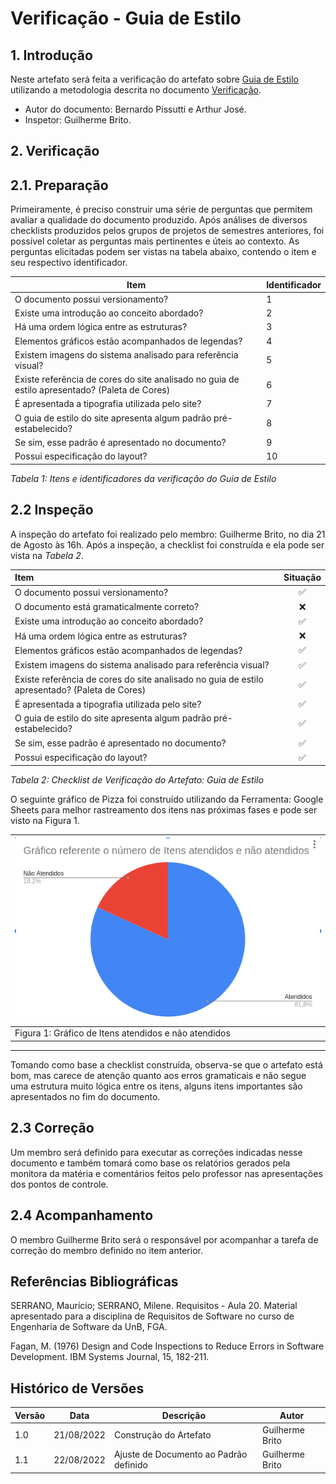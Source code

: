 # Verificação - Guia de Estilo

## 1. Introdução

Neste artefato será feita a verificação do artefato
sobre [Guia de Estilo](/analise_de_requisitos/guia_de_estilo.md) utilizando a metodologia descrita no documento
[Verificação](../verif_principal.md).

- Autor do documento: Bernardo Pissutti e Arthur José.
- Inspetor: Guilherme Brito.

## 2. Verificação

## 2.1. Preparação

Primeiramente, é preciso construir uma série de perguntas que permitem avaliar a qualidade do documento produzido.
Após análises de diversos checklists produzidos pelos grupos de projetos de semestres anteriores, foi possível coletar
as perguntas mais pertinentes e úteis ao contexto. As perguntas elicitadas podem ser vistas na tabela abaixo, contendo o
item e seu respectivo identificador.

| Item                                                                                          | Identificador |
|-----------------------------------------------------------------------------------------------|---------------|
| O documento possui versionamento?                                                             | 1             |
| Existe uma introdução ao conceito abordado?                                                   | 2             |
| Há uma ordem lógica entre as estruturas?                                                      | 3             |
| Elementos gráficos estão acompanhados de legendas?                                            | 4             |
| Existem imagens do sistema analisado para referência visual?                                  | 5             |
| Existe referência de cores do site analisado no guia de estilo apresentado? (Paleta de Cores) | 6             |
| É apresentada a tipografia utilizada pelo site?                                               | 7             |
| O guia de estilo do site apresenta algum padrão pré-estabelecido?                             | 8             |
| Se sim, esse padrão é apresentado no documento?                                               | 9             |
| Possui especificação do layout?                                                               | 10            |

_Tabela 1: Itens e identificadores da verificação do Guia de Estilo_

## 2.2 Inspeção

A inspeção do artefato foi realizado pelo membro: Guilherme Brito, no dia 21 de Agosto às 16h. Após a inspeção, a
checklist foi construída e ela pode ser vista na _Tabela 2_.

| Item                                                                                          | Situação |
|:----------------------------------------------------------------------------------------------|:--------:|
| O documento possui versionamento?                                                             |     ✅     |
| O documento está gramaticalmente correto?                                                     |     ❌     |
| Existe uma introdução ao conceito abordado?                                                   |      ✅    |
| Há uma ordem lógica entre as estruturas?                                                      |      ❌    |
| Elementos gráficos estão acompanhados de legendas?                                            |     ✅     |
| Existem imagens do sistema analisado para referência visual?                                  |      ✅    |
| Existe referência de cores do site analisado no guia de estilo apresentado? (Paleta de Cores) |     ✅     |
| É apresentada a tipografia utilizada pelo site?                                               |     ✅     |
| O guia de estilo do site apresenta algum padrão pré-estabelecido?                             |    ✅      |
| Se sim, esse padrão é apresentado no documento?                                               |     ✅     |
| Possui especificação do layout?                                                               |     ✅     |

_Tabela 2: Checklist de Verificação do Artefato: Guia de Estilo_

O seguinte gráfico de Pizza foi construído utilizando da Ferramenta: Google Sheets para melhor rastreamento dos itens
nas próximas fases e pode ser visto na Figura 1.

| ![imagemGráfico](../../_media/grafico_guiadeestilo.png) |
|---------------------------------------------------------|
| Figura 1: Gráfico de Itens atendidos e não atendidos    |

---

Tomando como base a checklist construída, observa-se que o artefato está bom, mas carece de atenção quanto aos erros
gramaticais e não segue uma estrutura muito lógica entre os itens, alguns itens importantes são apresentados no fim do
documento.

## 2.3 Correção

Um membro será definido para executar as correções indicadas nesse documento e também tomará como base os relatórios
gerados pela monitora da matéria e comentários feitos pelo professor nas apresentações dos pontos de controle.

## 2.4 Acompanhamento
O membro Guilherme Brito será o responsável por acompanhar a tarefa de correção do membro definido no item anterior.

## Referências Bibliográficas

SERRANO, Maurício; SERRANO, Milene. Requisitos - Aula 20. Material apresentado para a disciplina de Requisitos de
Software no curso de Engenharia de Software da UnB, FGA.

Fagan, M. (1976) Design and Code Inspections to Reduce Errors in Software Development. IBM Systems Journal, 15, 182-211.

## Histórico de Versões

| Versão | Data       | Descrição                              | Autor           |
|--------|------------|----------------------------------------|-----------------|
| 1.0    | 21/08/2022 | Construção do Artefato                 | Guilherme Brito |
| 1.1    | 22/08/2022 | Ajuste de Documento ao Padrão definido | Guilherme Brito |
